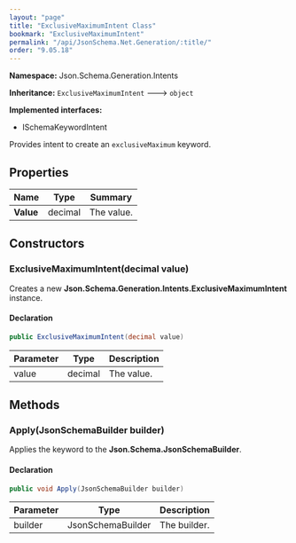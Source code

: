 ```yaml
---
layout: "page"
title: "ExclusiveMaximumIntent Class"
bookmark: "ExclusiveMaximumIntent"
permalink: "/api/JsonSchema.Net.Generation/:title/"
order: "9.05.18"
---
```

**Namespace:** Json.Schema.Generation.Intents

**Inheritance:**
`ExclusiveMaximumIntent`
 🡒 
`object`

**Implemented interfaces:**

- ISchemaKeywordIntent

Provides intent to create an `exclusiveMaximum` keyword.

## Properties

| Name | Type | Summary |
|---|---|---|
| **Value** | decimal | The value. |

## Constructors

### ExclusiveMaximumIntent(decimal value)

Creates a new **Json.Schema.Generation.Intents.ExclusiveMaximumIntent** instance.

#### Declaration

```c#
public ExclusiveMaximumIntent(decimal value)
```

| Parameter | Type | Description |
|---|---|---|
| value | decimal | The value. |


## Methods

### Apply(JsonSchemaBuilder builder)

Applies the keyword to the **Json.Schema.JsonSchemaBuilder**.

#### Declaration

```c#
public void Apply(JsonSchemaBuilder builder)
```

| Parameter | Type | Description |
|---|---|---|
| builder | JsonSchemaBuilder | The builder. |


